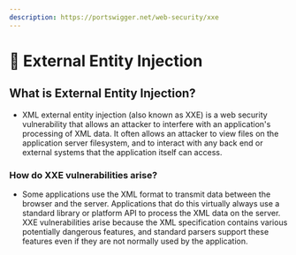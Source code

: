 ```yaml
---
description: https://portswigger.net/web-security/xxe
---
```


# 📝 External Entity Injection

## What is External Entity Injection?

* XML external entity injection (also known as XXE) is a web security vulnerability that allows an attacker to interfere with an application's processing of XML data. It often allows an attacker to view files on the application server filesystem, and to interact with any back end or external systems that the application itself can access.

### How do XXE vulnerabilities arise? <a href="#how-do-xxe-vulnerabilities-arise" id="how-do-xxe-vulnerabilities-arise"></a>

* Some applications use the XML format to transmit data between the browser and the server. Applications that do this virtually always use a standard library or platform API to process the XML data on the server. XXE vulnerabilities arise because the XML specification contains various potentially dangerous features, and standard parsers support these features even if they are not normally used by the application.
